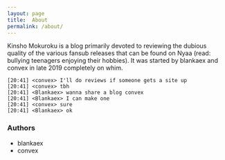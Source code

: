 ```yaml
---
layout: page
title:  About
permalink: /about/
---
```


Kinsho Mokuroku is a blog primarily devoted to reviewing the dubious quality of the various fansub releases that can be found on Nyaa (read: bullying teenagers enjoying their hobbies). It was started by blankaex and convex in late 2019 completely on whim.

```
[20:41] <convex> I'll do reviews if someone gets a site up
[20:41] <convex> tbh
[20:41] <Blankaex> wanna share a blog convex
[20:41] <Blankaex> I can make one
[20:41] <convex> sure
[20:41] <Blankaex> ok
```

### Authors

* blankaex
* convex
